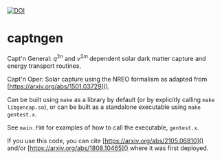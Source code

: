 [![DOI](https://zenodo.org/badge/103404474.svg)](https://zenodo.org/badge/latestdoi/103404474)
# captngen

Capt'n General: $q^{2n}$ and $v^{2m}$ dependent solar dark matter capture and energy transport routines.

Capt'n Oper: Solar capture using the NREO formalism as adapted from [https://arxiv.org/abs/1501.03729]().

Can be built using `make` as a library by default (or by explicitly calling `make libgencap.so`), or can be built as a standalone executable using `make gentest.x`.

See `main.f90` for examples of how to call the executable, `gentest.x`.

If you use this code, you can cite [https://arxiv.org/abs/2105.06810]() and/or [https://arxiv.org/abs/1808.10465]() where it was first deployed.
